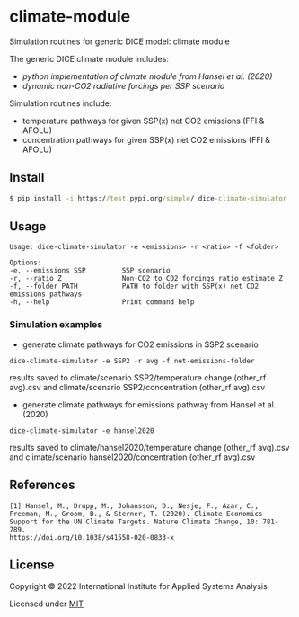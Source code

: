 # climate-module

Simulation routines for generic DICE model: climate module



The generic DICE climate module includes:
  * *python implementation of climate module from Hansel et al. (2020)*
  * *dynamic non-CO2 radiative forcings per SSP scenario*



Simulation routines include:
  * temperature pathways for given SSP(x) net CO2 emissions (FFI & AFOLU)
  * concentration pathways for given SSP(x) net CO2 emissions (FFI & AFOLU)

## Install

```cmd
$ pip install -i https://test.pypi.org/simple/ dice-climate-simulator
```

## Usage

  ```
  Usage: dice-climate-simulator -e <emissions> -r <ratio> -f <folder>

  Options:
  -e, --emissions SSP         SSP scenario
  -r, --ratio Z               Non-CO2 to CO2 forcings ratio estimate Z
  -f, --folder PATH           PATH to folder with SSP(x) net CO2 emissions pathways
  -h, --help                  Print command help
  ```

### Simulation examples

  * generate climate pathways for CO2 emissions in SSP2 scenario
  ```
  dice-climate-simulator -e SSP2 -r avg -f net-emissions-folder
  ```
  results saved to climate/scenario SSP2/temperature change (other_rf avg).csv
  and climate/scenario SSP2/concentration (other_rf avg).csv

  * generate climate pathways for emissions pathway from Hansel et al. (2020)
  ```
  dice-climate-simulator -e hansel2020
  ```
  results saved to climate/hansel2020/temperature change (other_rf avg).csv
  and climate/scenario hansel2020/concentration (other_rf avg).csv

## References

```
[1] Hansel, M., Drupp, M., Johansson, D., Nesje, F., Azar, C., Freeman, M., Groom, B., & Sterner, T. (2020). Climate Economics Support for the UN Climate Targets. Nature Climate Change, 10: 781-789.
https://doi.org/10.1038/s41558-020-0833-x
```

## License

Copyright © 2022 International Institute for Applied Systems Analysis

Licensed under [MIT](http://opensource.org/licenses/MIT)
